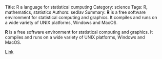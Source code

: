 Title: R a language for statistical cumputing
Category: science
Tags: R, mathematics, statistics
Authors: sedlav
Summary: **R** is a free software environment for statistical computing and graphics. It compiles and runs on a wide variety of UNIX platforms, Windows and MacOS.

**R** is a free software environment for statistical computing and graphics. It compiles and runs on a wide variety of UNIX platforms, Windows and MacOS. 

[Link](https://www.r-project.org/)
